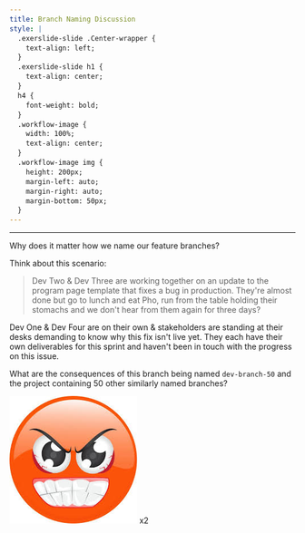 ```yaml
---
title: Branch Naming Discussion
style: |
  .exerslide-slide .Center-wrapper {
    text-align: left;
  }
  .exerslide-slide h1 {
    text-align: center;
  }
  h4 {
    font-weight: bold;
  }
  .workflow-image {
    width: 100%;
    text-align: center;
  }
  .workflow-image img {
    height: 200px;
    margin-left: auto;
    margin-right: auto;
    margin-bottom: 50px;
  }
---
```

---
Why does it matter how we name our feature branches?

Think about this scenario:

> Dev Two & Dev Three are working together on an update to the program page template that fixes a bug in production.  They're almost done but go to lunch and eat Pho, run from the table holding their stomachs and we don't hear from them again for three days?
  
Dev One & Dev Four are on their own & stakeholders are standing at their desks demanding to know why this fix isn't live yet.  They each have their own deliverables for this sprint and haven't been in touch with the progress on this issue.

What are the consequences of this branch being named `dev-branch-50` and the project containing 50 other similarly named branches?

<div class="workflow-image">
<img src="./angry-emoji.jpeg" /> x2
</div>
